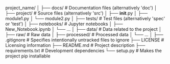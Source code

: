 
project_name/
│
├── docs/               # Documentation files (alternatively 'doc')
│
├── project/            # Source files (alternatively 'src')
│   ├── __init__.py
│   ├── module1.py
│   └── module2.py
│
├── tests/              # Test files (alternatively 'spec' or 'test')
│
├── notebooks/          # Jupyter notebooks
│   ├── New_Notebook.ipynb
│   └── ...
│
├── data/               # Data related to the project
│   ├── raw/            # Raw data
│   ├── processed/      # Processed data
│   └── ...
│
├── .gitignore          # Specifies intentionally untracked files to ignore
├── LICENSE             # Licensing information
├── README.md           # Project description
├── requirements.txt    # Development dependencies
└── setup.py            # Makes the project pip installable
